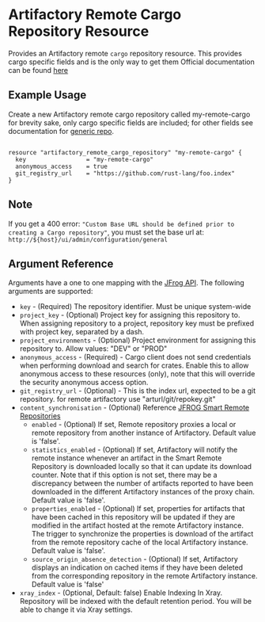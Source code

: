 # Artifactory Remote Cargo Repository Resource

Provides an Artifactory remote `cargo` repository resource. This provides cargo specific fields and is the only way to get them
Official documentation can be found [here](https://www.jfrog.com/confluence/display/JFROG/Cargo+Registry)


## Example Usage
Create a new Artifactory remote cargo repository called my-remote-cargo
for brevity sake, only cargo specific fields are included; for other fields see documentation for
[generic repo](artifactory_remote_docker_repository.md).
```hcl

resource "artifactory_remote_cargo_repository" "my-remote-cargo" {
  key                 = "my-remote-cargo"
  anonymous_access    = true
  git_registry_url    = "https://github.com/rust-lang/foo.index"
}
```
## Note
If you get a 400 error: `"Custom Base URL should be defined prior to creating a Cargo repository"`,
you must set the base url at: `http://${host}/ui/admin/configuration/general`

## Argument Reference

Arguments have a one to one mapping with the [JFrog API](https://www.jfrog.com/confluence/display/RTF/Repository+Configuration+JSON). The following arguments are supported:

* `key` - (Required) The repository identifier. Must be unique system-wide
* `project_key` - (Optional) Project key for assigning this repository to. When assigning repository to a project, repository key must be prefixed with project key, separated by a dash.
* `project_environments` - (Optional) Project environment for assigning this repository to. Allow values: "DEV" or "PROD"
* `anonymous_access` - (Required) - Cargo client does not send credentials when performing download and search for crates. Enable this to allow anonymous access to these resources (only), note that this will override the security anonymous access option.
* `git_registry_url` - (Optional) - This is the index url, expected to be a git repository. for remote artifactory use "arturl/git/repokey.git"
* `content_synchronisation` - (Optional) Reference [JFROG Smart Remote Repositories](https://www.jfrog.com/confluence/display/JFROG/Smart+Remote+Repositories)
    * `enabled` - (Optional) If set, Remote repository proxies a local or remote repository from another instance of Artifactory. Default value is 'false'.
    * `statistics_enabled` - (Optional) If set, Artifactory will notify the remote instance whenever an artifact in the Smart Remote Repository is downloaded locally so that it can update its download counter. Note that if this option is not set, there may be a discrepancy between the number of artifacts reported to have been downloaded in the different Artifactory instances of the proxy chain. Default value is 'false'.
    * `properties_enabled` - (Optional) If set, properties for artifacts that have been cached in this repository will be updated if they are modified in the artifact hosted at the remote Artifactory instance. The trigger to synchronize the properties is download of the artifact from the remote repository cache of the local Artifactory instance. Default value is 'false'.
    * `source_origin_absence_detection` - (Optional) If set, Artifactory displays an indication on cached items if they have been deleted from the corresponding repository in the remote Artifactory instance. Default value is 'false'
* `xray_index` - (Optional, Default: false)  Enable Indexing In Xray. Repository will be indexed with the default retention period. You will be able to change it via Xray settings.
